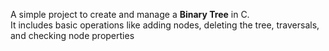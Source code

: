 A simple project to create and manage a **Binary Tree** in C.  
It includes basic operations like adding nodes, deleting the tree, traversals, and checking node properties
